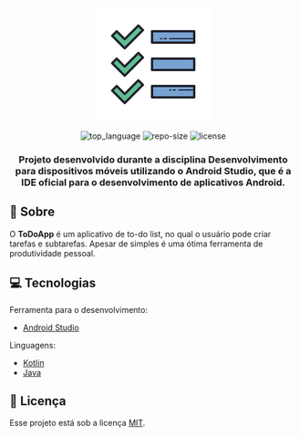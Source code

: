 <div align="center">

![img](.github/todolist.png)

![top_language] ![repo-size] ![license]

### Projeto desenvolvido durante a disciplina Desenvolvimento para dispositivos móveis utilizando o Android Studio, que é a IDE oficial para o desenvolvimento de aplicativos Android.

</div>

## :bookmark: Sobre

O **ToDoApp** é um aplicativo de to-do list, no qual o usuário pode criar tarefas e subtarefas. Apesar de simples é uma ótima ferramenta de produtividade pessoal.

## :computer: Tecnologias

Ferramenta para o desenvolvimento:

- [Android Studio](https://developer.android.com/studio)

Linguagens:

- [Kotlin](https://kotlinlang.org/)
- [Java](https://www.java.com/pt_BR/)

## :memo: Licença

Esse projeto está sob a licença [MIT](LICENSE).

<!-- Badges -->
[top_language]: https://img.shields.io/github/languages/top/iancmilan/todoapp?style=flat-square
[repo-size]: https://img.shields.io/github/repo-size/iancmilan/todoapp?style=flat-square
[license]: https://img.shields.io/github/license/iancmilan/proffy?style=flat-square
